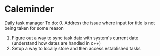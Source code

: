 # Caleminder
Daily task manager
To do:
 0. Address the issue where input for title is not being taken for some reason
 1. Figure out a way to sync task date with system's current date (understand how dates are handled in c++)
 2. Setup a way to locally store and then access established tasks
